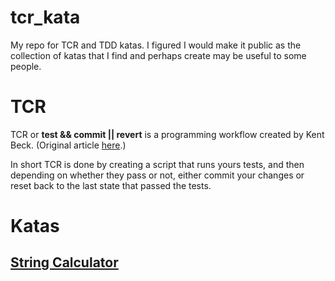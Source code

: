 # tcr_kata

My repo for TCR and TDD katas. I figured I would make it public as the collection of katas that I find and perhaps create may be useful to some people.

# TCR

TCR or **test && commit || revert** is a programming workflow created by Kent Beck. (Original article [here](https://medium.com/@kentbeck_7670/test-commit-revert-870bbd756864).)

In short TCR is done by creating a script that runs yours tests, and then depending on whether they pass or not, either commit your changes or reset back to the last state that passed the tests.

# Katas

## [String Calculator](./katas/string_calculator.md)
